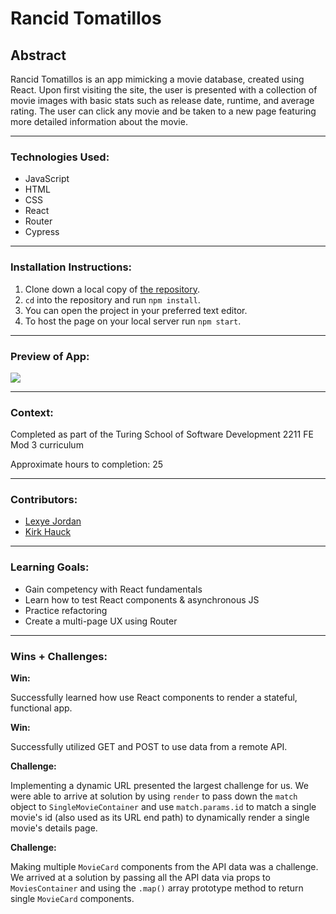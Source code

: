 # Rancid Tomatillos

## Abstract

Rancid Tomatillos is an app mimicking a movie database, created using React. Upon first visiting the site, the user is presented with a collection of movie images with basic stats such as release date, runtime, and average rating. The user can click any movie and be taken to a new page featuring more detailed information about the movie.
***

### Technologies Used:
- JavaScript
- HTML
- CSS
- React
- Router
- Cypress
***

### Installation Instructions:

1. Clone down a local copy of [the repository](https://github.com/kirkhauck/rancid-tomatillos).
1. `cd` into the repository and run `npm install`.
1. You can open the project in your preferred text editor.
1. To host the page on your local server run `npm start`.
***

### Preview of App:
![](demo.gif)
***

### Context:

Completed as part of the Turing School of Software Development 2211 FE Mod 3 curriculum

Approximate hours to completion: 25
***

### Contributors:
- [Lexye Jordan](https://github.com/Lexyful)
- [Kirk Hauck](https://github.com/kirkhauck)
***

### Learning Goals:

- Gain competency with React fundamentals
- Learn how to test React components & asynchronous JS
- Practice refactoring
- Create a multi-page UX using Router
***

### Wins + Challenges:

**Win:**

Successfully learned how use React components to render a stateful, functional app.

**Win:**

Successfully utilized GET and POST to use data from a remote API.

**Challenge:**

Implementing a dynamic URL presented the largest challenge for us. We were able to arrive at solution by using `render` to pass down the `match` object to `SingleMovieContainer` and use `match.params.id` to match a single movie's id (also used as its URL end path) to dynamically render a single movie's details page.

**Challenge:**

Making multiple `MovieCard` components from the API data was a challenge. We arrived at a solution by passing all the API data via props to `MoviesContainer` and using the `.map()` array prototype method to return single `MovieCard` components.